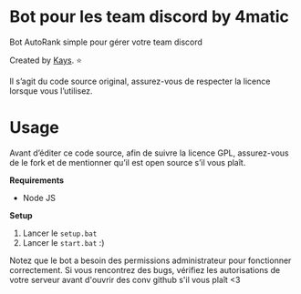 # Bot pour les team discord by 4matic
Bot AutoRank simple pour gérer votre team discord

Created by [Kays](https://github.com/4matiic). ⭐

Il s’agit du code source original, assurez-vous de respecter la licence lorsque vous l’utilisez.

# Usage
Avant d’éditer ce code source, afin de suivre la licence GPL, assurez-vous de le fork et de mentionner qu’il est open source s’il vous plaît.

**Requirements**
- Node JS

**Setup**
1. Lancer le `setup.bat`
2. Lancer le `start.bat` :)

Notez que le bot a besoin des permissions administrateur pour fonctionner correctement. Si vous rencontrez des bugs, vérifiez les autorisations de votre serveur avant d'ouvrir des conv github s'il vous plaît <3
